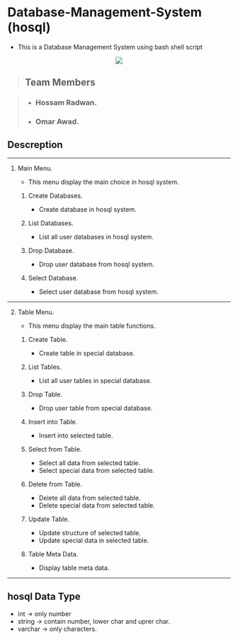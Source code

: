 # Database-Management-System (hosql)
* This is a Database Management System using bash shell script 

<p align="center">

<img src="https://bashlogo.com/img/logo/png/full_colored_light.png">

</p>

> ## Team Members

>* ### Hossam Radwan.
>* ### Omar Awad.

## Descreption 
---
1. Main Menu.
    * This menu display the main choice in hosql system.

    1. Create Databases.
        * Create database in hosql system.

    1. List Databases.
        * List all user databases in hosql system.

    2. Drop Database.
        * Drop user database from hosql system.

    3. Select Database.
        * Select user database from hosql system.
---

2. Table Menu.
    * This menu display the main table functions.

    1. Create Table.
        * Create table in special database.

    2. List Tables.
        * List all user tables in special database.

    3. Drop Table.
        * Drop user table from special database.

    4. Insert into Table.
        * Insert into selected table.

    5. Select from Table.
        * Select all data from selected table. 
        * Select special data from selected table.
        
    6. Delete from Table.
        * Delete all data from selected table. 
        * Delete special data from selected table. 

    7. Update Table.
        * Update structure of selected table. 
        * Update special data in selected table.
        
    8. Table Meta Data.
        * Display table meta data. 
---

## hosql Data Type
* int     → only number
* string  → contain number, lower char and uprer char. 
* varchar → only characters.
